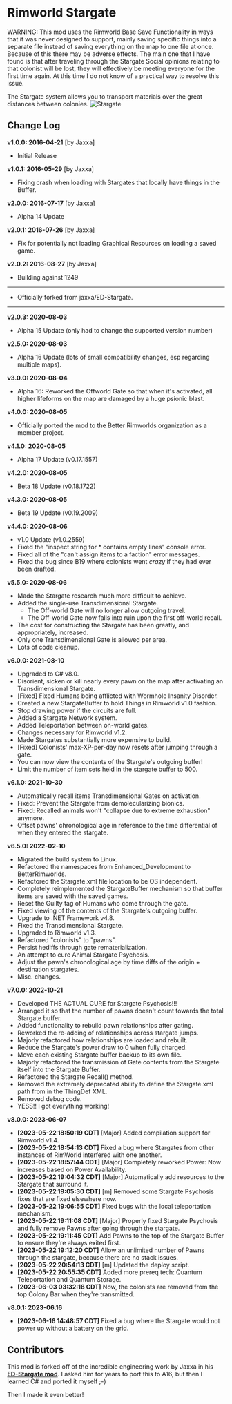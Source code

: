 # Rimworld Stargate
WARNING: This mod uses the Rimworld Base Save Functionality in ways that it was never designed to support, 
mainly saving specific things into a separate file instead of saving everything on the map to one file at 
once. Because of this there may be adverse effects. The main one that I have found is that after traveling 
through the Stargate Social opinions relating to that colonist will be lost, they will effectively be 
meeting everyone for the first time again. At this time I do not know of a practical way to resolve this issue.

The Stargate system allows you to transport materials over the great distances between colonies.
![Stargate](https://github.com/BetterRimworlds/Rimworld-Stargate/assets/1125541/375be511-ea8c-4964-bb56-93689ceb6535)

## Change Log

**v1.0.0: 2016-04-21** [by Jaxxa]
* Initial Release

**v1.0.1: 2016-05-29** [by Jaxxa]
* Fixing crash when loading with Stargates that locally have things in the Buffer.

**v2.0.0: 2016-07-17** [by Jaxxa]
* Alpha 14 Update

**v2.0.1: 2016-07-26** [by Jaxxa]
* Fix for potentially not loading Graphical Resources on loading a saved game.

**v2.0.2: 2016-08-27** [by Jaxxa]
* Building against 1249

--------------------------------------------------------------------------------------
* Officially forked from jaxxa/ED-Stargate.
--------------------------------------------------------------------------------------

**v2.0.3: 2020-08-03**
* Alpha 15 Update (only had to change the supported version number)

**v2.5.0: 2020-08-03**
* Alpha 16 Update (lots of small compatibility changes, esp regarding multiple maps).

**v3.0.0: 2020-08-04**
* Alpha 16: Reworked the Offworld Gate so that when it's activated, all higher 
  lifeforms on the map are damaged by a huge psionic blast.

**v4.0.0: 2020-08-05**
* Officially ported the mod to the Better Rimworlds organization as a member project.

**v4.1.0: 2020-08-05**
* Alpha 17 Update (v0.17.1557)

**v4.2.0: 2020-08-05**
* Beta 18 Update (v0.18.1722)

**v4.3.0: 2020-08-05**
* Beta 19 Update (v0.19.2009)

**v4.4.0: 2020-08-06**
* v1.0 Update (v1.0.2559)
* Fixed the "inspect string for * contains empty lines" console error.
* Fixed all of the "can't assign items to a faction" error messages.
* Fixed the bug since B19 where colonists went *crazy* if they had ever been drafted.

**v5.5.0: 2020-08-06**
* Made the Stargate research much more difficult to achieve.
* Added the single-use Transdimensional Stargate.
  * The Off-world Gate will no longer allow outgoing travel.
  * The Off-world Gate now falls into ruin upon the first off-world recall.
* The cost for constructing the Stargate has been greatly, and appropriately, increased.
* Only one Transdimensional Gate is allowed per area.
* Lots of code cleanup.

**v6.0.0: 2021-08-10**
* Upgraded to C# v8.0.
* Disorient, sicken or kill nearly every pawn on the map after activating an Transdimensional Stargate.
* [Fixed] Fixed Humans being afflicted with Wormhole Insanity Disorder.
* Created a new StargateBuffer to hold Things in Rimworld v1.0 fashion.
* Stop drawing power if the circuits are full.
* Added a Stargate Network system.
* Added Teleportation between on-world gates.
* Changes necessary for Rimworld v1.2.
* Made Stargates substantially more expensive to build.
* [Fixed] Colonists' max-XP-per-day now resets after jumping through a gate.
* You can now view the contents of the Stargate's outgoing buffer!
* Limit the number of item sets held in the stargate buffer to 500.

**v6.1.0: 2021-10-30**
* Automatically recall items Transdimensional Gates on activation.
* Fixed: Prevent the Stargate from demolecularizing bionics.
* Fixed: Recalled animals won't "collapse due to extreme exhaustion" anymore.
* Offset pawns' chronological age in reference to the time differential of when they entered the stargate.

**v6.5.0: 2022-02-10**
* Migrated the build system to Linux.
* Refactored the namespaces from Enhanced_Development to BetterRimworlds.
* Refactored the Stargate.xml file location to be OS independent.
* Completely reimplemented the StargateBuffer mechanism so that buffer items are saved with the saved games.
* Reset the Guilty tag of Humans who come through the gate.
* Fixed viewing of the contents of the Stargate's outgoing buffer.
* Upgrade to .NET Framework v4.8.
* Fixed the Transdimensional Stargate.
* Upgraded to Rimworld v1.3.
* Refactored "colonists" to "pawns".
* Persist hediffs through gate rematerialization.
* An attempt to cure Animal Stargate Psychosis.
* Adjust the pawn's chronological age by time diffs of the origin + destination stargates.
* Misc. changes.

**v7.0.0: 2022-10-21**
* Developed THE ACTUAL CURE for Stargate Psychosis!!!
* Arranged it so that the number of pawns doesn't count towards the total Stargate buffer.
* Added functionality to rebuild pawn relationships after gating.
* Reworked the re-adding of relationships across stargate jumps.
* Majorly refactored how relationships are loaded and rebuilt.
* Reduce the Stargate's power draw to 0 when fully charged.
* Move each existing Stargate buffer backup to its own file.
* Majorly refactored the transmission of Gate contents from the Stargate itself into the Stargate Buffer.
* Refactored the Stargate Recall() method.
* Removed the extremely deprecated ability to define the Stargate.xml path from in the ThingDef XML.
* Removed debug code.
* YESS!! I got everything working!

**v8.0.0: 2023-06-07**
* **[2023-05-22 18:50:19 CDT]** [Major] Added compilation support for Rimworld v1.4.
* **[2023-05-22 18:54:13 CDT]** Fixed a bug where Stargates from other instances of RimWorld interfered with one another.
* **[2023-05-22 18:57:44 CDT]** [Major] Completely reworked Power: Now increases based on Power Availability.
* **[2023-05-22 19:04:32 CDT]** [Major] Automatically add resources to the Stargate that surround it.
* **[2023-05-22 19:05:30 CDT]** [m] Removed some Stargate Psychosis fixes that are fixed elsewhere now.
* **[2023-05-22 19:06:55 CDT]** Fixed bugs with the local teleportation mechanism.
* **[2023-05-22 19:11:08 CDT]** [Major] Properly fixed Stargate Psychosis and fully remove Pawns after going through the stargate.
* **[2023-05-22 19:11:45 CDT]** Add Pawns to the top of the Stargate Buffer to ensure they're always exited first.
* **[2023-05-22 19:12:20 CDT]** Allow an unlimited number of Pawns through the stargate, because there are no stack issues.
* **[2023-05-22 20:54:13 CDT]** [m] Updated the deploy script.
* **[2023-05-22 20:55:35 CDT]** Added more prereq tech: Quantum Teleportation and Quantum Storage.
* **[2023-06-03 03:32:18 CDT]** Now, the colonists are removed from the top Colony Bar when they're transmitted.

**v8.0.1: 2023-06.16**

* **[2023-06-16 14:48:57 CDT]** Fixed a bug where the Stargate would not power up without a battery on the grid.

## Contributors

This mod is forked off of the incredible engineering work by Jaxxa in his [**ED-Stargate mod**](https://github.com/jaxxa/ED-Stargate).
I asked him for years to port this to A16, but then I learned C# and ported it myself ;-)

Then I made it even better!
